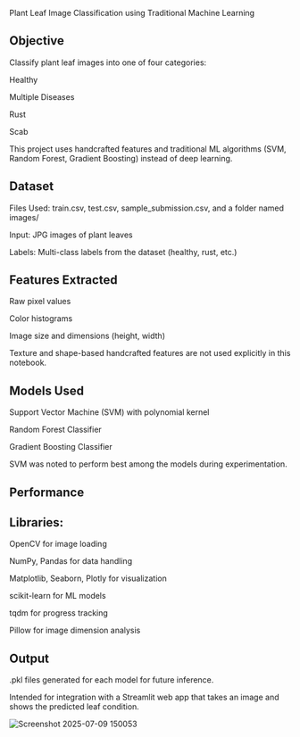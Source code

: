 Plant Leaf Image Classification using Traditional Machine Learning
## Objective
Classify plant leaf images into one of four categories:

Healthy

Multiple Diseases

Rust

Scab

This project uses handcrafted features and traditional ML algorithms (SVM, Random Forest, Gradient Boosting) instead of deep learning.

## Dataset
Files Used: train.csv, test.csv, sample_submission.csv, and a folder named images/

Input: JPG images of plant leaves

Labels: Multi-class labels from the dataset (healthy, rust, etc.)

## Features Extracted
Raw pixel values

Color histograms

Image size and dimensions (height, width)

Texture and shape-based handcrafted features are not used explicitly in this notebook.

## Models Used
Support Vector Machine (SVM) with polynomial kernel

Random Forest Classifier

Gradient Boosting Classifier

SVM was noted to perform best among the models during experimentation.

## Performance





## Libraries:

OpenCV for image loading

NumPy, Pandas for data handling

Matplotlib, Seaborn, Plotly for visualization

scikit-learn for ML models

tqdm for progress tracking

Pillow for image dimension analysis

## Output
.pkl files generated for each model for future inference.

Intended for integration with a Streamlit web app that takes an image and shows the predicted leaf condition.


![Screenshot 2025-07-09 150053](https://github.com/user-attachments/assets/5aa321d4-1b78-4b5b-bf7a-fe0514a5f616)

